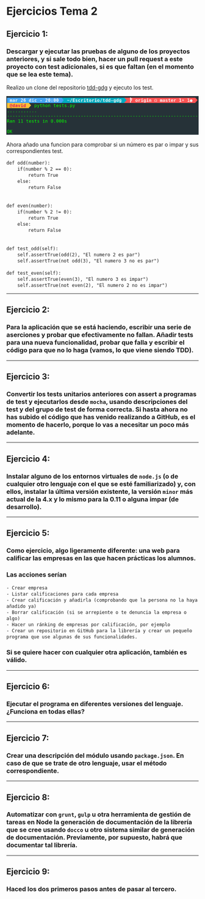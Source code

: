 # Ejercicios Tema 2

## Ejercicio 1:

### Descargar y ejecutar las pruebas de alguno de los proyectos anteriores, y si sale todo bien, hacer un pull request a este proyecto con test adicionales, si es que faltan (en el momento que se lea este tema).

Realizo un clone del repositorio [tdd-gdg](https://github.com/JJ/tdd-gdg) y ejecuto los test.

![1](Imagenes/Tema_2/1.png)

Ahora añado una funcion para comprobar si un número es par o impar y sus correspondientes test.

```
def odd(number):
    if(number % 2 == 0):
        return True
    else:
        return False


def even(number):
    if(number % 2 != 0):
        return True
    else:
        return False


def test_odd(self):
    self.assertTrue(odd(2), "El numero 2 es par")
    self.assertTrue(not odd(3), "El numero 3 no es par")

def test_even(self):
    self.assertTrue(even(3), "El numero 3 es impar")
    self.assertTrue(not even(2), "El numero 2 no es impar")

```

--------------------------------------------------------------------------------

## Ejercicio 2:

### Para la aplicación que se está haciendo, escribir una serie de aserciones y probar que efectivamente no fallan. Añadir tests para una nueva funcionalidad, probar que falla y escribir el código para que no lo haga (vamos, lo que viene siendo TDD).

--------------------------------------------------------------------------------

## Ejercicio 3:

### Convertir los tests unitarios anteriores con assert a programas de test y ejecutarlos desde `mocha`, usando descripciones del test y del grupo de test de forma correcta. Si hasta ahora no has subido el código que has venido realizando a GitHub, es el momento de hacerlo, porque lo vas a necesitar un poco más adelante.

--------------------------------------------------------------------------------

## Ejercicio 4:

### Instalar alguno de los entornos virtuales de `node.js` (o de cualquier otro lenguaje con el que se esté familiarizado) y, con ellos, instalar la última versión existente, la versión `minor` más actual de la 4.x y lo mismo para la 0.11 o alguna impar (de desarrollo).

--------------------------------------------------------------------------------

## Ejercicio 5:

### Como ejercicio, algo ligeramente diferente: una web para calificar las empresas en las que hacen prácticas los alumnos.

### Las acciones serían

```
- Crear empresa
- Listar calificaciones para cada empresa
- Crear calificación y añadirla (comprobando que la persona no la haya añadido ya)
- Borrar calificación (si se arrepiente o te denuncia la empresa o algo)
- Hacer un ránking de empresas por calificación, por ejemplo
- Crear un repositorio en GitHub para la librería y crear un pequeño programa que use algunas de sus funcionalidades.
```

### Si se quiere hacer con cualquier otra aplicación, también es válido.

--------------------------------------------------------------------------------

## Ejercicio 6:

### Ejecutar el programa en diferentes versiones del lenguaje. ¿Funciona en todas ellas?

--------------------------------------------------------------------------------

## Ejercicio 7:

### Crear una descripción del módulo usando `package.json`. En caso de que se trate de otro lenguaje, usar el método correspondiente.

--------------------------------------------------------------------------------

## Ejercicio 8:

### Automatizar con `grunt`, `gulp` u otra herramienta de gestión de tareas en Node la generación de documentación de la librería que se cree usando `docco` u otro sistema similar de generación de documentación. Previamente, por supuesto, habrá que documentar tal librería.

--------------------------------------------------------------------------------

## Ejercicio 9:

### Haced los dos primeros pasos antes de pasar al tercero.
